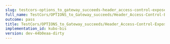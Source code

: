 ```yaml
---
slug: testcors-options_to_gateway_succeeds-header_access-control-expose-headers
full_name: TestCors/OPTIONS_to_Gateway_succeeds/Header_Access-Control-Expose-Headers
outcome: pass
title: TestCors/OPTIONS_to_Gateway_succeeds/Header_Access-Control-Expose-Headers
implementation_id: kubo-bis
version: dev-44b0eaa-dirty
---
```


